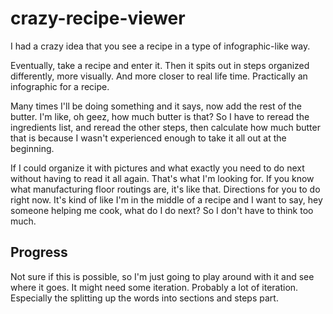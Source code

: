 # crazy-recipe-viewer

I had a crazy idea that you see a recipe in a type of infographic-like way.

Eventually, take a recipe and enter it. Then it spits out in steps organized differently, more visually. And more closer to real life time. Practically an infographic for a recipe.

Many times I'll be doing something and it says, now add the rest of the butter. I'm like, oh geez, how much butter is that? So I have to reread the ingredients list, and reread the other steps, then calculate how much butter that is because I wasn't experienced enough to take it all out at the beginning.

If I could organize it with pictures and what exactly you need to do next without having to read it all again. That's what I'm looking for. If you know what manufacturing floor routings are, it's like that. Directions for you to do right now. It's kind of like I'm in the middle of a recipe and I want to say, hey someone helping me cook, what do I do next? So I don't have to think too much.

## Progress

Not sure if this is possible, so I'm just going to play around with it and see where it goes. It might need some iteration. Probably a lot of iteration. Especially the splitting up the words into sections and steps part.
